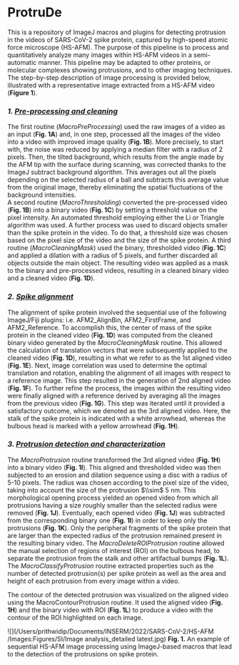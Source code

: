 # ProtruDe
This is a repository of ImageJ macros and plugins for detecting protrusion in the videos of SARS-CoV-2 spike protein, captured by high-speed atomic force microscope (HS-AFM). The purpose of this pipeline is to process and quantitatively analyze many images within HS-AFM videos in a semi-automatic manner. This pipeline may be adapted to other proteins, or molecular complexes showing protrusions, and to other imaging techniques. The step-by-step description of image processing is provided below, illustrated with a representative image extracted from a HS-AFM video (**Figure 1**).
### _1. <ins>Pre-processing and cleaning_</ins>
The first routine (_MacroPreProcessing_) used the raw images of a video as an input (**Fig. 1A**) and, in one step, processed all the images of the video into a video with improved image quality (**Fig. 1B**). More precisely, to start with, the noise was reduced by applying a median filter with a radius of 2 pixels. Then, the tilted background, which results from the angle made by the AFM tip with the surface during scanning, was corrected thanks to the ImageJ subtract background algorithm. This averages out all the pixels depending on the selected radius of a ball and subtracts this average value from the original image, thereby eliminating the spatial fluctuations of the background intensities.  
A second routine (_MacroThresholding_) converted the pre-processed video (**Fig. 1B**) into a binary video (**Fig. 1C**) by setting a threshold value on the pixel intensity. An automated threshold employing either the Li or Triangle algorithm was used. A further process was used to discard objects smaller than the spike protein in the video. To do that, a threshold size was chosen based on the pixel size of the video and the size of the spike protein. 
A third routine (_MacroCleaningMask_) used the binary, thresholded video (**Fig. 1C**) and applied a dilation with a radius of 5 pixels, and further discarded all objects outside the main object. The resulting video was applied as a mask to the binary and pre-processed videos, resulting in a cleaned binary video and a cleaned video (**Fig. 1D**).
### _2. <ins>Spike alignment_</ins>
The alignment of spike protein involved the sequential use of the following ImageJ/Fiji plugins: i.e. AFM2\_AlignBin, AFM2\_FirstFrame, and AFM2_Reference. To accomplish this, the center of mass of the spike protein in the cleaned video (**Fig. 1D**) was computed from the cleaned binary video generated by the _MacroCleaningMask_ routine. This allowed the calculation of translation vectors that were subsequently applied to the cleaned video (**Fig. 1D**), resulting in what we refer to as the 1st aligned video (**Fig. 1E**). Next, image correlation was used to determine the optimal translation and rotation, enabling the alignment of all images with respect to a reference image. This step resulted in the generation of 2nd aligned video (**Fig. 1F**). To further refine the process, the images within the resulting video were finally aligned with a reference derived by averaging all the images from the previous video (**Fig. 1G**). This step was iterated until it provided a satisfactory outcome, which we denoted as the 3rd aligned video. Here, the stalk of the spike protein is indicated with a white arrowhead, whereas the bulbous head is marked with a yellow arrowhead (**Fig. 1H**).
### _3. <ins>Protrusion detection and characterization_</ins>
The _MacroProtrusion_ routine transformed the 3rd aligned video (**Fig. 1H**) into a binary video (**Fig. 1I**). This aligned and thresholded video was then subjected to an erosion and dilation sequence using a disc with a radius of 5-10 pixels. The radius was chosen according to the pixel size of the video, taking into account the size of the protrusion $\\sim$ 5 nm. This morphological opening process yielded an opened video from which all protrusions having a size roughly smaller than the selected radius were removed (**Fig. 1J**). Eventually, each opened video (**Fig. 1J**) was subtracted from the corresponding binary one (**Fig. 1I**) in order to keep only the protrusions (**Fig. 1K**). Only the peripheral fragments of the spike protein that are larger than the expected radius of the protrusion remained present in the resulting binary video. The _MacroDeleteROIProtrusion_ routine allowed the manual selection of regions of interest (ROI) on the bulbous head, to separate the protrusion from the stalk and other artifactual bumps (**Fig. 1L**). The _MacroClassifyProtrusion_ routine extracted properties such as the number of detected protrusion(s) per spike protein as well as the area and height of each protrusion from every image within a video. 

The contour of the detected protrusion was visualized on the aligned video using the MacroContourProtrusion routine. It used the aligned video (**Fig. 1H**) and the binary video with ROI (**Fig. 1L**) to produce a video with the contour of the ROI highlighted on each image.


![](/Users/prithwidip/Documents/INSERM/2022/SARS-CoV-2/HS-AFM /Images:Figures/SI/Image analysis_detailed latest.jpg) **Fig. 1.** An example of sequential HS-AFM image processing using ImageJ-based macros that lead to the detection of the protrusions on spike protein. 
